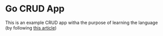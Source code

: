 # Go CRUD App

This is an example CRUD app witha the purpose of learning the language (by following [this article](https://medium.com/@petrousov/how-to-build-a-restful-api-in-go-for-phonebook-app-d55f7234a10))
